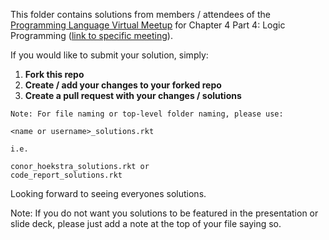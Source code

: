 This folder contains solutions from members / attendees of the [Programming Language Virtual Meetup](https://www.meetup.com/Programming-Languages-Toronto-Meetup/) for Chapter 4 Part 4: Logic Programming ([link to specific meeting](https://www.meetup.com/Programming-Languages-Toronto-Meetup/events/274662784/)).

If you would like to submit your solution, simply:

1. **Fork this repo**
2. **Create / add your changes to your forked repo**
3. **Create a pull request with your changes / solutions**

```
Note: For file naming or top-level folder naming, please use:

<name or username>_solutions.rkt

i.e.

conor_hoekstra_solutions.rkt or
code_report_solutions.rkt
```

Looking forward to seeing everyones solutions.

Note: If you do not want you solutions to be featured in the presentation or slide deck, please just add a note at the top of your file saying so.
